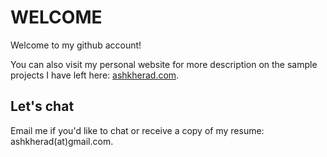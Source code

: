 # WELCOME

Welcome to my github account!  

You can also visit my personal website for more description on the sample projects I have left here: [ashkherad.com](https://ashkherad.com).


## Let's chat

Email me if you'd like to chat or receive a copy of my resume: ashkherad(at)gmail.com.
